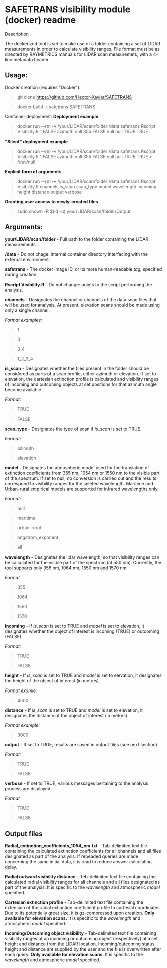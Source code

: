 # SAFETRANS visibility module (docker) readme

Description

The dockerized tool is set to make use of a folder containing a set of LIDAR measurements in order to calculate visibility ranges. File format must be as directed by RAYMETRICS manuals for LIDAR scan measuremets, with a 4-line metadata header.

## Usage:
Docker creation (requires "Docker"):
> git clone https://github.com/Hector-Xavier/SAFETRANS

> docker build -t safetrans SAFETRANS

Container deployment:
**Deployment example**
> docker run --rm -v /your/LIDAR/scan/folder:/data safetrans Rscript Visibility.R 1 FALSE azimuth null 355 FALSE null null TRUE TRUE

**"Silent" deployment example**
> docker run --rm -v /your/LIDAR/scan/folder:/data safetrans Rscript Visibility.R 1 FALSE azimuth null 355 FALSE null null TRUE TRUE > /dev/null

**Explicit form of arguments**
> docker run --rm -v /your/LIDAR/scan/folder:/data safetrans Rscript Visibility.R channels is_scan scan_type model wavelength incoming height distance output verbose

**Granting user access to newly-created files**
> sudo chown -R $(id -u) your/LIDAR/scan/folder/Output


## Arguments:
**your/LIDAR/scan/folder** - Full path to the folder containing the LIDAR measurements.

**/data** - Do not chage: internal container directory interfacing with the external environment.

**safetrans** - The docker image ID, or its more human-readable _tag_, specified during creation.

**Rscript Visibility.R** - Do not change: points to the script performing the analysis.

**channels** - Designates the channel or channels of the data scan files that will be used for analysis. At present, elevation scans should be made using only a single channel.

_Format examples:_
> 1

> 3

>3_4

> 1_2_3_4

**is_scan** - Designates whether the files present in the folder should be considered as parts of a scan profile, either azimuth or elevation. If set to elevation, the cartesian extinction profile is calculated and visibility ranges of incoming and outcoming objects at set positions for that azimuth angle become available.

_Format:_
> TRUE

> FALSE

**scan_type** - Designates the type of scan if _is_scan_ is set to TRUE.

_Format:_
> azimuth

> elevation

**model** - Designates the atmospheric model used for the translation of extinction coefficients from 355 nm, 1054 nm or 1550 nm to the visible part of the spectrum. If set to null, no conversion is carried out and the results correspond to visibility ranges for the seleted wavelength. Maritime and Urban-rural empirical models are supported for infrared wavelengths only. 

_Format:_
> null

> maritime

> urban-rural

> angstrom_exponent

> all

**wavelength** - Designates the lidar wavelength, so that visibility ranges can be calculated for the visible part of the spectrum (at 550 nm). Currently, the tool supports only 355 nm, 1064 nm, 1550 nm and 1570 nm.

_Format_
> 355

> 1064

> 1550

> 1570

**incoming** - If _is_scan_ is set to TRUE and _model_ is set to elevation, it designates whether the object of interest is incoming (TRUE) or outcoming (FALSE).

_Format:_
> TRUE

> FALSE

**height** - If _is_scan_ is set to TRUE and _model_ is set to elevation, it designates the height of the object of interest (in metres).

_Format examle:_
> 4500

**distance** - If _is_scan_ is set to TRUE and _model_ is set to elevation, it designates the distance of the object of interest (in metres).

_Format example:_
> 3000

**output** - If set to TRUE, results are saved in output files (see next section).

_Format:_
> TRUE

> FALSE

**verbose** - If set to TRUE, various messages pertaining to the analysis process are displayed.

_Format_
> TRUE

> FALSE


## Output files

**Radial_extinction_coefficients_1054_nm.txt** - Tab-delimited text file containing the calculated extinction coefficients for all channels and all files designated as part of the analysis. If repeaded queries are made concerning the same initial data, it is read to reduce answer calculation delay.

**Radial outward visibility distance** - Teb-delimited text file containing the calculated radial visibility ranges for all channels and all files designated as part of the analysis. It is specific to the _wavelength_ and atmospheric _model_ specified.

**Cartesian extinction profile** - Tab-delimited text file containing the extension of the radial extinction coefficient profile to cartesial coordinates. Due to its potentially great size, it is gz-compressed upon creation. **Only available for elevation scans.** It is specific to the _wavelength_ and atmospheric _model_ specified.

**Incoming/Outcoming object visibility** - Tab-delimited text file containing visibility ranges of an incoming or outcoming object (respectively) at a set height and distance from the LIDAR location. Incoming/outcoming status, height and distance are supplied by the user and the file is overwritten after each query. **Only available for elevation scans.** It is specific to the _wavelength_ and atmospheric _model_ specified.
